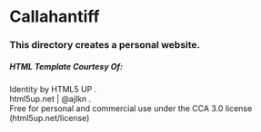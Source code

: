 # Callahantiff

### This directory creates a personal website.





##### HTML Template Courtesy Of: 
Identity by HTML5 UP .   
html5up.net | @ajlkn .   
Free for personal and commercial use under the CCA 3.0 license (html5up.net/license)
